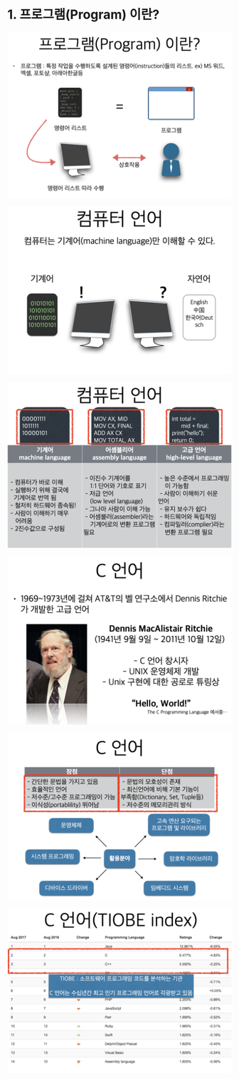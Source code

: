 # 1. 프로그램\(Program\) 이란?

![](../.gitbook/assets/2020-01-03-9.59.34.png)

![](../.gitbook/assets/2020-01-03-9.59.43.png)

![](../.gitbook/assets/2020-01-03-9.59.57.png)

![](../.gitbook/assets/2020-01-03-10.02.19.png)

![](../.gitbook/assets/2020-01-03-10.03.04.png)

![](../.gitbook/assets/2020-01-03-10.03.43.png)

